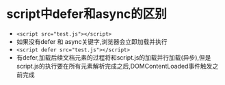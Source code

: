 # script中defer和async的区别
- ``<script src="test.js"></script>``
- 如果没有defer 和 async关键字,浏览器会立即加载并执行
- ``<script defer src="test.js"></script>``
- 有defer,加载后续文档元素的过程将和script.js的加载并行加载(异步),但是script.js的执行要在所有元素解析完成之后,DOMContentLoaded事件触发之前完成